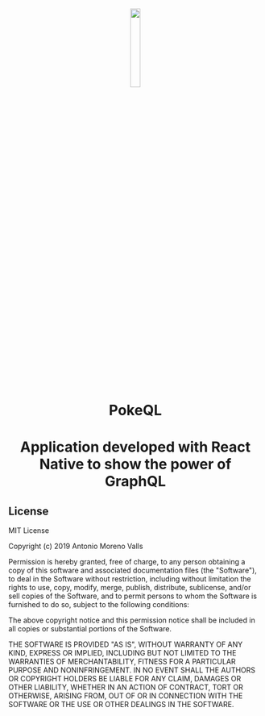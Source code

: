 <h1 align="center">
  <img width="20%" src="https://upload.wikimedia.org/wikipedia/commons/thumb/1/17/GraphQL_Logo.svg/2000px-GraphQL_Logo.svg.png"/><br>
  PokeQL
</h1>

<h1 align="center">
  Application developed with React Native to show the power of GraphQL
</h1>

## License

MIT License

Copyright (c) 2019 Antonio Moreno Valls

Permission is hereby granted, free of charge, to any person obtaining a copy
of this software and associated documentation files (the "Software"), to deal
in the Software without restriction, including without limitation the rights
to use, copy, modify, merge, publish, distribute, sublicense, and/or sell
copies of the Software, and to permit persons to whom the Software is
furnished to do so, subject to the following conditions:

The above copyright notice and this permission notice shall be included in all
copies or substantial portions of the Software.

THE SOFTWARE IS PROVIDED "AS IS", WITHOUT WARRANTY OF ANY KIND, EXPRESS OR
IMPLIED, INCLUDING BUT NOT LIMITED TO THE WARRANTIES OF MERCHANTABILITY,
FITNESS FOR A PARTICULAR PURPOSE AND NONINFRINGEMENT. IN NO EVENT SHALL THE
AUTHORS OR COPYRIGHT HOLDERS BE LIABLE FOR ANY CLAIM, DAMAGES OR OTHER
LIABILITY, WHETHER IN AN ACTION OF CONTRACT, TORT OR OTHERWISE, ARISING FROM,
OUT OF OR IN CONNECTION WITH THE SOFTWARE OR THE USE OR OTHER DEALINGS IN THE
SOFTWARE.
